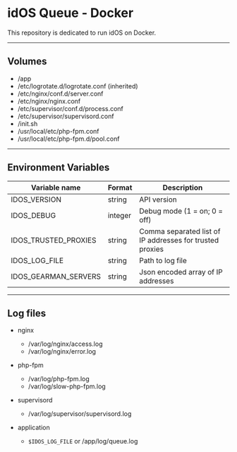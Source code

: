 # idOS Queue - Docker

This repository is dedicated to run idOS on Docker.

***

## Volumes

* /app
* /etc/logrotate.d/logrotate.conf (inherited)
* /etc/nginx/conf.d/server.conf
* /etc/nginx/nginx.conf
* /etc/supervisor/conf.d/process.conf
* /etc/supervisor/supervisord.conf
* /init.sh
* /usr/local/etc/php-fpm.conf
* /usr/local/etc/php-fpm.d/pool.conf

***

## Environment Variables

Variable name        | Format  | Description
---------------------|---------|------------
IDOS_VERSION         | string  | API version
IDOS_DEBUG           | integer | Debug mode (1 = on; 0 = off)
IDOS_TRUSTED_PROXIES | string  | Comma separated list of IP addresses for trusted proxies
IDOS_LOG_FILE        | string  | Path to log file
IDOS_GEARMAN_SERVERS | string  | Json encoded array of IP addresses

***

## Log files

+ nginx
    * /var/log/nginx/access.log
    * /var/log/nginx/error.log

+ php-fpm
    * /var/log/php-fpm.log
    * /var/log/slow-php-fpm.log

+ supervisord
    * /var/log/supervisor/supervisord.log

+ application
    * `$IDOS_LOG_FILE` or /app/log/queue.log
